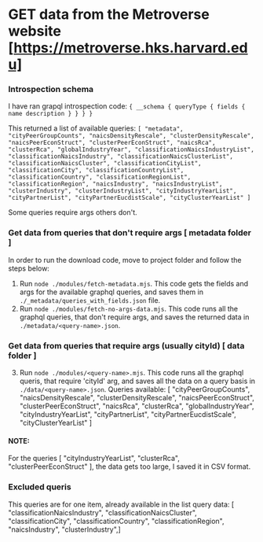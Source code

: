 # GET data from the Metroverse website [https://metroverse.hks.harvard.edu]

### Introspection schema
I have ran grapql introspection code:
`{
  __schema {
    queryType {
      fields {
        name
        description
      }
    }
  }
}`

This returned a list of available queries:
`[
  "metadata",
  "cityPeerGroupCounts",
  "naicsDensityRescale",
  "clusterDensityRescale",
  "naicsPeerEconStruct",
  "clusterPeerEconStruct",
  "naicsRca",
  "clusterRca",
  "globalIndustryYear",
  "classificationNaicsIndustryList",
  "classificationNaicsIndustry",
  "classificationNaicsClusterList",
  "classificationNaicsCluster",
  "classificationCityList",
  "classificationCity",
  "classificationCountryList",
  "classificationCountry",
  "classificationRegionList",
  "classificationRegion",
  "naicsIndustry",
  "naicsIndustryList",
  "clusterIndustry",
  "clusterIndustryList",
  "cityIndustryYearList",
  "cityPartnerList",
  "cityPartnerEucdistScale",
  "cityClusterYearList"
]`

Some queries require args others don't.

### Get data from queries that don't require args [ metadata folder ]
In order to run the download code, move to project folder and follow the steps below:
1. Run `node ./modules/fetch-metadata.mjs`. This code gets the fields and args for the available graphql queries, and saves them in `./_metadata/queries_with_fields.json` file.
2. Run `node ./modules/fetch-no-args-data.mjs`. This code runs all the graphql queries, that don't require args, and saves the returned data in `./metadata/<query-name>.json`.

### Get data from queries that require args (usually cityId) [ data folder ]
3. Run `node ./modules/<query-name>.mjs`. This code runs all the graphql queris, that require 'cityId' arg, and saves all the data on a query basis in `./data/<query-name>.json`.
Queries available: [   "cityPeerGroupCounts", "naicsDensityRescale", "clusterDensityRescale", "naicsPeerEconStruct", "clusterPeerEconStruct", "naicsRca", "clusterRca", "globalIndustryYear", "cityIndustryYearList", "cityPartnerList", "cityPartnerEucdistScale", "cityClusterYearList" ]

#### NOTE:
For the queries [ "cityIndustryYearList", "clusterRca", "clusterPeerEconStruct" ], the data gets too large, I saved it in CSV format.

### Excluded queris
This queries are for one item, already available in the list query data: [  "classificationNaicsIndustry", "classificationNaicsCluster", "classificationCity", "classificationCountry", "classificationRegion", "naicsIndustry", "clusterIndustry",]